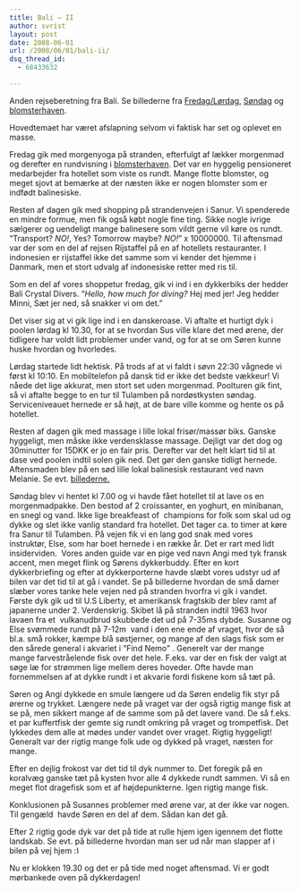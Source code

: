 ```yaml
---
title: Bali – II
author: svrist
layout: post
date: 2008-06-01
url: /2008/06/01/bali-ii/
dsq_thread_id:
  - 68433632

---
```

<!-- google_ad_section_start(weight=ignore) -->


  
Anden rejseberetning fra Bali. Se billederne fra <a title="Fredags billeder" href="http://picasaweb.google.com/svrist/BaliII" target="_blank">Fredag/Lørdag,</a> <a title="Billeder fra Søndag. Dykkerdag" href="http://picasaweb.google.com/svrist/BaliIII/" target="_blank">Søndag</a> og <a title="Blomstertur" href="http://picasaweb.google.com/svrist/BaliBlomstertur" target="_blank">blomsterhaven</a>.

Hovedtemaet har været afslapning selvom vi faktisk har set og oplevet en masse.

Fredag gik med morgenyoga på stranden, efterfulgt af lækker morgenmad og derefter en rundvisning i <a title="Blomstertur" href="http://picasaweb.google.com/svrist/BaliBlomstertur" target="_blank">blomsterhaven</a>. Det var en hyggelig pensioneret medarbejder fra hotellet som viste os rundt. Mange flotte blomster, og meget sjovt at bemærke at der næsten ikke er nogen blomster som er indfødt balinesiske.

Resten af dagen gik med shopping på strandenvejen i Sanur. Vi spenderede en mindre formue, men fik også købt nogle fine ting. Sikke nogle ivrige sælgerer og uendeligt mange balinesere som vildt gerne vil køre os rundt. &#8220;Transport? _NO!_, Yes? Tomorrow maybe? _NO!_&#8221; x 10000000. Til aftensmad var der som en del af rejsen Rijstaffel på en af hotellets restauranter. I indonesien er rijstaffel ikke det samme som vi kender det hjemme i Danmark, men et stort udvalg af indonesiske retter med ris til.

Som en del af vores shoppetur fredag, gik vi ind i en dykkerbiks der hedder Bali Crystal Divers. &#8220;_Hello, how much for diving?_ Hej med jer! Jeg hedder Minni, Sæt jer ned, så snakker vi om det.&#8221;
  
Det viser sig at vi gik lige ind i en danskeroase. Vi aftalte et hurtigt dyk i poolen lørdag kl 10.30, for at se hvordan Sus ville klare det med ørene, der tidligere har voldt lidt problemer under vand, og for at se om Søren kunne huske hvordan og hvorledes.

Lørdag startede lidt hektisk. På trods af at vi faldt i søvn 22:30 vågnede vi først kl 10:10. En mobiltelefon på dansk tid er ikke det bedste vækkeur! Vi nåede det lige akkurat, men stort set uden morgenmad. Poolturen gik fint, så vi aftalte begge to en tur til Tulamben på nordøstkysten søndag. Serviceniveauet hernede er så højt, at de bare ville komme og hente os på hotellet.
  
Resten af dagen gik med massage i lille lokal frisør/massør biks. Ganske hyggeligt, men måske ikke verdensklasse massage. Dejligt var det dog og 30minutter for 15DKK er jo en fair pris. Derefter var det helt klart tid til at dase ved poolen indtil solen gik ned. Det gør den ganske tidligt hernede. Aftensmaden blev på en sød lille lokal balinesisk restaurant ved navn Melanie. Se evt. <a title="Fredags billeder" href="http://picasaweb.google.com/svrist/BaliII" target="_blank">billederne.</a>

Søndag blev vi hentet kl 7.00 og vi havde fået hotellet til at lave os en morgenmadpakke. Den bestod af 2 croissanter, en yoghurt, en minibanan, en snegl og vand. Ikke lige breakfeast of  champions for folk som skal ud og dykke og slet ikke vanlig standard fra hotellet. Det tager ca. to timer at køre fra Sanur til Tulamben. På vejen fik vi en lang god snak med vores instruktør, Else, som har boet hernede i en række år. Det er rart med lidt insiderviden.  Vores anden guide var en pige ved navn Angi med tyk fransk accent, men meget flink og Sørens dykkerbuddy. Efter en kort dykkerbriefing og efter at dykkerporterne havde slæbt vores udstyr ud af bilen var det tid til at gå i vandet. Se på billederne hvordan de små damer slæber vores tanke hele vejen ned på stranden hvorfra vi gik i vandet. Første dyk gik ud til U.S Liberty, et amerikansk fragtskib der blev ramt af japanerne under 2. Verdenskrig. Skibet lå på stranden indtil 1963 hvor lavaen fra et  vulkanudbrud skubbede det ud på 7-35ms dybde. Susanne og Else svømmede rundt på 7-12m  vand i den ene ende af vraget, hvor de så bl.a. små rokker, kæmpe blå søstjerner, og mange af den slags fisk som er den sårede general i akvariet i &#8220;Find Nemo&#8221; . Generelt var der mange mange farvestråelende fisk over det hele. F.eks. var der en fisk der valgt at søge læ for strømmen lige mellem deres hoveder. Ofte havde man fornemmelsen af at dykke rundt i et akvarie fordi fiskene kom så tæt på.

Søren og Angi dykkede en smule længere ud da Søren endelig fik styr på ørerne og trykket. Længere nede på vraget var der også rigtig mange fisk at se på, men sikkert mange af de samme som på det lavere vand. De så f.eks. et par kuffertfisk der gemte sig rundt omkring på vraget og trompetfisk. Det lykkedes dem alle at mødes under vandet over vraget. Rigtig hyggeligt! Generalt var der rigtig mange folk ude og dykked på vraget, næsten for mange.

Efter en dejlig frokost var det tid til dyk nummer to. Det foregik på en koralvæg ganske tæt på kysten hvor alle 4 dykkede rundt sammen. Vi så en meget flot dragefisk som et af højdepunkterne. Igen rigtig mange fisk.

Konklusionen på Susannes problemer med ørene var, at der ikke var nogen. Til gengæld  havde Søren en del af dem. Sådan kan det gå.

Efter 2 rigtig gode dyk var det på tide at rulle hjem igen igennem det flotte landskab. Se evt. på billederne hvordan man ser ud når man slapper af i bilen på vej hjem <img src="http://blog.vrist.dk/newwp/wp-includes/images/smilies/simple-smile.png" alt=":)" class="wp-smiley" style="height: 1em; max-height: 1em;" />

Nu er klokken 19.30 og det er på tide med noget aftensmad. Vi er godt mørbankede oven på dykkerdagen!
  
<!-- google_ad_section_end -->